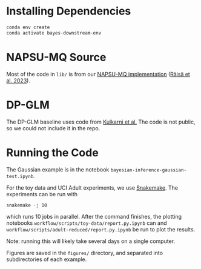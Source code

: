 
# Installing Dependencies

```bash
conda env create
conda activate bayes-downstream-env
```

# NAPSU-MQ Source
Most of the code in `lib/` is from our 
[NAPSU-MQ implementation](https://github.com/DPBayes/NAPSU-MQ-experiments)
([Räisä et al. 2023](https://proceedings.mlr.press/v206/raisa23a.html)).

# DP-GLM
The DP-GLM baseline uses code from 
[Kulkarni et al.](http://proceedings.mlr.press/v139/kulkarni21a.html) The 
code is not public, so we could not include it in the repo.

# Running the Code

The Gaussian example is in the notebook `bayesian-inference-gaussian-test.ipynb`.

For the toy data and UCI Adult experiments, we use 
[Snakemake](https://snakemake.readthedocs.io/en/stable/). The experiments can 
be run with 
```bash
snakemake -j 10
```
which runs 10 jobs in parallel. After the command finishes, the plotting 
notebooks `workflow/scripts/toy-data/report.py.ipynb` can
and `workflow/scripts/adult-reduced/report.py.ipynb` be run to 
plot the results.

Note: running this will likely take several days on a single computer.

Figures are saved in the `figures/` directory, and separated into subdirectories 
of each example.